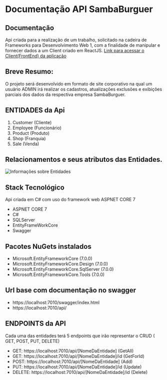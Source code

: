 # Documentação API SambaBurguer

## Documentação

Api criada para a realização de um trabalho, solicitado na cadeira de Frameworks para Desenvolvimento Web 1, com a finalidade de manipular e fornecer dados a um Client criado em ReactJS.
[Link para acessar o Client(FrontEnd) da aplicação](https://github.com/kristoferkrindges/SambaBurguerClient)

## Breve Resumo:
O projeto será desenvolvido em formato de site corporativo na qual um usuário ADMIN irá realizar os cadastros, atualizações exclusões e exibições parciais dos dados
da respectiva empresa SambaBurguer.

## ENTIDADES da Api

1. Customer (Cliente) <br>
2. Employee (Funcionário) <br>
3. Product (Produto) <br>
4. Shop (Franquia) <br>
5. Sale (Venda)  <br>

## Relacionamentos e seus atributos das Entidades.
![Informações sobre Entidades](https://cdn.discordapp.com/attachments/1038889467689304137/1049055332716003429/relation_tables.png)

## Stack Tecnológico
Api criada em C# com uso do framework web ASPNET CORE 7
- ASPNET CORE 7
- C#
- SQLServer
- EntityFrameWorkCore
- Swagger

## Pacotes NuGets instalados
- Microsoft.EntityFrameworkCore (7.0.0)
- Microsoft.EntityFrameworkCore.Design (7.0.0)
- Microsoft.EntityFrameworkCore.SqlServer (7.0.0)
- Microsoft.EntityFrameworkCore.Tools (7.0.0)

## Url base com documentação no swagger
- https://localhost:7010/swagger/index.html
- https://localhost:7010/api/

## ENDPOINTS da API
Cada uma das entidades terá 5 endpoints que irão representar o CRUD ( GET, POST, PUT, DELETE)
- GET: https://localhost:7010/api/[NomeDaEntidade] (GetAll)
- GET: https://localhost:7010/api/[NomeDaEntidade]/id (GetForId)
- POST: https://localhost:7010/api/[NomeDaEntidade] (Add)
- PUT: https://localhost:7010/api/[NomeDaEntidade]/id (Update)
- DELETE: https://localhost:7010/api/[NomeDaEntidade]/id (Delete)
